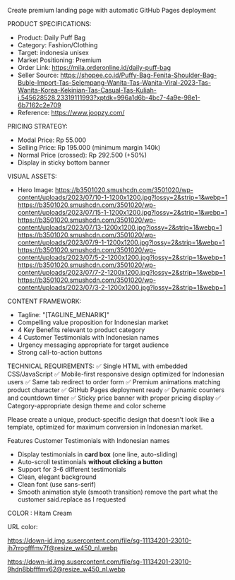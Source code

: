 Create premium landing page with automatic GitHub Pages deployment

PRODUCT SPECIFICATIONS:
- Product: Daily Puff Bag
- Category: Fashion/Clothing
- Target: indonesia unisex
- Market Positioning: Premium
- Order Link: https://mila.orderonline.id/daily-puff-bag
- Seller Source: https://shopee.co.id/Puffy-Bag-Fenita-Shoulder-Bag-Buble-Import-Tas-Selempang-Wanita-Tas-Wanita-Viral-2023-Tas-Wanita-Korea-Kekinian-Tas-Casual-Tas-Kuliah-i.545628528.23319111993?xptdk=996a1d6b-4bc7-4a9e-98e1-6b7162c2e709
- Reference: https://www.joopzy.com/

PRICING STRATEGY:
- Modal Price: Rp 55.000
- Selling Price: Rp 195.000 (minimum margin 140k)
- Normal Price (crossed): Rp 292.500 (+50%)
- Display in sticky bottom banner

VISUAL ASSETS:
- Hero Image: https://b3501020.smushcdn.com/3501020/wp-content/uploads/2023/07/10-1-1200x1200.jpg?lossy=2&strip=1&webp=1
https://b3501020.smushcdn.com/3501020/wp-content/uploads/2023/07/15-1-1200x1200.jpg?lossy=2&strip=1&webp=1
https://b3501020.smushcdn.com/3501020/wp-content/uploads/2023/07/13-1200x1200.jpg?lossy=2&strip=1&webp=1
https://b3501020.smushcdn.com/3501020/wp-content/uploads/2023/07/9-1-1200x1200.jpg?lossy=2&strip=1&webp=1
https://b3501020.smushcdn.com/3501020/wp-content/uploads/2023/07/5-2-1200x1200.jpg?lossy=2&strip=1&webp=1
https://b3501020.smushcdn.com/3501020/wp-content/uploads/2023/07/7-2-1200x1200.jpg?lossy=2&strip=1&webp=1
https://b3501020.smushcdn.com/3501020/wp-content/uploads/2023/07/3-2-1200x1200.jpg?lossy=2&strip=1&webp=1

CONTENT FRAMEWORK:
- Tagline: "[TAGLINE_MENARIK]"
- Compelling value proposition for Indonesian market
- 4 Key Benefits relevant to product category
- 4 Customer Testimonials with Indonesian names
- Urgency messaging appropriate for target audience
- Strong call-to-action buttons

TECHNICAL REQUIREMENTS:
✅ Single HTML with embedded CSS/JavaScript
✅ Mobile-first responsive design optimized for Indonesian users
✅ Same tab redirect to order form
✅ Premium animations matching product character
✅ GitHub Pages deployment ready
✅ Dynamic counters and countdown timer
✅ Sticky price banner with proper pricing display
✅ Category-appropriate design theme and color scheme

Please create a unique, product-specific design that doesn't look like a template, optimized for maximum conversion in Indonesian market.

Features Customer Testimonials with Indonesian names
- Display testimonials in **card box** (one line, auto-sliding)
- Auto-scroll testimonials **without clicking a button**
- Support for 3-6 different testimonials
- Clean, elegant background
- Clean font (use sans-serif)
- Smooth animation style (smooth transition)
remove the part what the customer said.replace as I requested 

COLOR : Hitam
        Cream

 
URL color:

https://down-id.img.susercontent.com/file/sg-11134201-23010-jh7rrogfffmv7f@resize_w450_nl.webp

https://down-id.img.susercontent.com/file/sg-11134201-23010-9hdn8bbfffmv62@resize_w450_nl.webp
